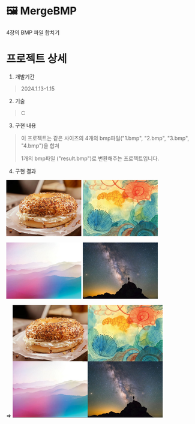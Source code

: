 # 🖼️ MergeBMP
4장의 BMP 파일 합치기

# 프로젝트 상세

1. 개발기간
> 2024.1.13-1.15

2. 기술
> C

3. 구현 내용
> 이 프로젝트는 같은 사이즈의 4개의 bmp파일("1.bmp", "2.bmp", "3.bmp", "4.bmp")을 합쳐
>
> 1개의 bmp파일 ("result.bmp")로 변환해주는 프로젝트입니다.

4. 구현 결과
   

<img src="/1.bmp" width="200px" height="150px" title="1.bmp" alt="1.bmp"></img>
<img src="/2.bmp" width="200px" height="150px" title="2.bmp" alt="2.bmp"></img>


<img src="/3.bmp" width="200px" height="150px" title="3.bmp" alt="3.bmp"></img>
<img src="/4.bmp" width="200px" height="150px" title="4.bmp" alt="4.bmp"></img>
   
=>
<img src="/result.bmp" width="400px" height="300px" title="result.bmp" alt="result.bmp"></img>
